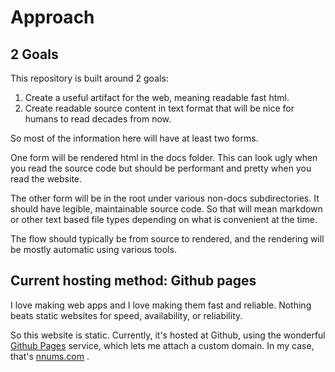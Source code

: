 # Approach

## 2 Goals

This repository is built around 2 goals:

1. Create a useful artifact for the web, meaning readable fast html.
2. Create readable source content in text format that will be nice for humans to read decades from now.

So most of the information here will have at least two forms.

One form will be rendered html in the docs folder.
This can look ugly when you read the source code but should be performant and pretty when you read the website.

The other form will be in the root under various non-docs subdirectories.
It should have legible, maintainable source code.
So that will mean markdown or other text based file types depending on what is convenient at the time.

The flow should typically be from source to rendered, and the rendering will be mostly automatic using various tools.

## Current hosting method: Github pages

I love making web apps and I love making them fast and reliable.
Nothing beats static websites for speed, availability, or reliability.

So this website is static.
Currently, it's hosted at Github, using the wonderful [Github Pages](https://pages.github.com/) service,
which lets me attach a custom domain.  In my case, that's [nnums.com](https://nnums.com) .
